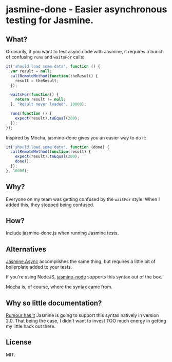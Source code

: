 jasmine-done - Easier asynchronous testing for Jasmine.
=======================================================

What?
-----
Ordinarily, if you want to test async code with Jasmine, it requires a
bunch of confusing `runs` and `waitsFor` calls:

```javascript
it('should load some data', function () {
  var result = null;
  callRemoteMethod(function(theResult) {  	
    result = theResult;
  });

  waitsFor(function() {
    return result != null;
  }, "Result never loaded", 10000);

  runs(function () {
    expect(result).toEqual(200);
  });
});
```

Inspired by Mocha, jasmine-done gives you an easier way to do it:

```javascript
it('should load some data', function (done) {
  callRemoteMethod(function(result) {  	
    expect(result).toEqual(200);
    done();
  });
}, 10000);
```

Why?
----
Everyone on my team was getting confused by the `waitFor` style. When I added this, they stopped being confused.

How?
----
Include jasmine-done.js when running Jasmine tests.

Alternatives
------------
[Jasmine.Async](http://lostechies.com/derickbailey/2012/08/18/jasmine-async-making-asynchronous-testing-with-jasmine-suck-less/) accomplishes the same thing, but requires a little bit of boilerplate added to your tests.

If you're using NodeJS, [jasmine-node](https://github.com/mhevery/jasmine-node) supports this syntax out of the box.

[Mocha](http://visionmedia.github.io/mocha/) is, of course, where the syntax came from.

Why so little documentation?
----------------------------
[Rumour has it](https://github.com/pivotal/jasmine/issues/178) Jasmine is going to support this syntax natively in version 2.0. That being the case, I didn't want to invest TOO much energy in getting my little hack out there.

License
-------
MIT.

